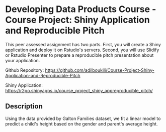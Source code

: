 # Developing Data Products Course - Course Project: Shiny Application and Reproducible Pitch
This peer assessed assignment has two parts. First, you will create a Shiny application and deploy it on Rstudio's servers. Second, you will use Slidify or Rstudio Presenter to prepare a reproducible pitch presentation about your application.

Github Repository: https://github.com/adilboukili/Course-Project-Shiny-Application-and-Reproducible-Pitch

Shiny Application: https://r2po.shinyapps.io/course_project_shiny_appreproducible_pitch/


## Description

Using the data provided by Galton Families dataset, we fit a linear model to predict a child's height based on the gender and parent's average height.
